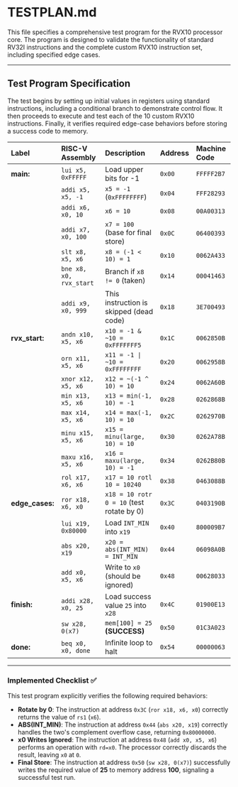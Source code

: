 # TESTPLAN.md

This file specifies a comprehensive test program for the RVX10 processor core. The program is designed to validate the functionality of standard RV32I instructions and the complete custom RVX10 instruction set, including specified edge cases.

---

## Test Program Specification

The test begins by setting up initial values in registers using standard instructions, including a conditional branch to demonstrate control flow. It then proceeds to execute and test each of the 10 custom RVX10 instructions. Finally, it verifies required edge-case behaviors before storing a success code to memory.

| Label | RISC-V Assembly | Description | Address | Machine Code |
| :--- | :--- | :--- | :--- | :--- |
| **main:** | `lui x5, 0xFFFFF` | Load upper bits for -1 | `0x00` | `FFFFF2B7` |
| | `addi x5, x5, -1` | `x5 = -1` (`0xFFFFFFFF`) | `0x04` | `FFF28293` |
| | `addi x6, x0, 10` | `x6 = 10` | `0x08` | `00A00313` |
| | `addi x7, x0, 100` | `x7 = 100` (base for final store) | `0x0C` | `06400393` |
| | `slt x8, x5, x6` | `x8 = (-1 < 10) = 1` | `0x10` | `0062A433` |
| | `bne x8, x0, rvx_start` | Branch if `x8 != 0` (taken) | `0x14` | `00041463` |
| | `addi x9, x0, 999` | This instruction is skipped (dead code) | `0x18` | `3E700493` |
| **rvx_start:** | `andn x10, x5, x6` | `x10 = -1 & ~10 = 0xFFFFFFF5` | `0x1C` | `0062850B` |
| | `orn x11, x5, x6` | `x11 = -1 \| ~10 = 0xFFFFFFFF` | `0x20` | `0062958B` |
| | `xnor x12, x5, x6` | `x12 = ~(-1 ^ 10) = 10` | `0x24` | `0062A60B` |
| | `min x13, x5, x6` | `x13 = min(-1, 10) = -1` | `0x28` | `0262868B` |
| | `max x14, x5, x6` | `x14 = max(-1, 10) = 10` | `0x2C` | `0262970B` |
| | `minu x15, x5, x6` | `x15 = minu(large, 10) = 10` | `0x30` | `0262A78B` |
| | `maxu x16, x5, x6` | `x16 = maxu(large, 10) = -1` | `0x34` | `0262B80B` |
| | `rol x17, x6, x6` | `x17 = 10 rotl 10 = 10240` | `0x38` | `0463088B` |
| **edge_cases:** | `ror x18, x6, x0` | `x18 = 10 rotr 0 = 10` (test rotate by 0) | `0x3C` | `0403190B` |
| | `lui x19, 0x80000` | Load `INT_MIN` into `x19` | `0x40` | `800009B7` |
| | `abs x20, x19` | `x20 = abs(INT_MIN) = INT_MIN` | `0x44` | `06098A0B` |
| | `add x0, x5, x6` | Write to `x0` (should be ignored) | `0x48` | `00628033` |
| **finish:** | `addi x28, x0, 25` | Load success value `25` into `x28` | `0x4C` | `01900E13` |
| | `sw x28, 0(x7)` | `mem[100] = 25` **(SUCCESS)** | `0x50` | `01C3A023` |
| **done:** | `beq x0, x0, done` | Infinite loop to halt | `0x54` | `00000063` |

---

### Implemented Checklist ✅

This test program explicitly verifies the following required behaviors:

* **Rotate by 0**: The instruction at address `0x3C` (`ror x18, x6, x0`) correctly returns the value of `rs1` (`x6`).
* **ABS(INT_MIN)**: The instruction at address `0x44` (`abs x20, x19`) correctly handles the two's complement overflow case, returning `0x80000000`.
* **x0 Writes Ignored**: The instruction at address `0x48` (`add x0, x5, x6`) performs an operation with `rd=x0`. The processor correctly discards the result, leaving `x0` at `0`.
* **Final Store**: The instruction at address `0x50` (`sw x28, 0(x7)`) successfully writes the required value of **25** to memory address **100**, signaling a successful test run.
